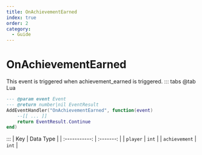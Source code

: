 ```yaml
---
title: OnAchievementEarned
index: true
order: 2
category:
  - Guide
---
```


# OnAchievementEarned
This event is triggered when achievement_earned is triggered.
::: tabs
@tab Lua
```lua
--- @param event Event
--- @return number|nil EventResult
AddEventHandler("OnAchievementEarned", function(event)
    --[[ ... ]]
    return EventResult.Continue
end)
```

:::
|      Key      | Data Type |
| :-----------: | :-------: |
|    `player`   |   `int`   |
| `achievement` |   `int`   |